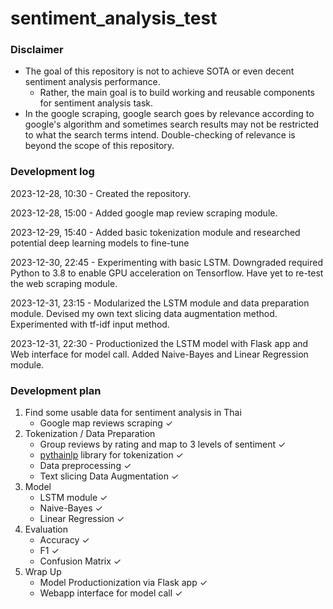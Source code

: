 # sentiment_analysis_test

### Disclaimer

- The goal of this repository is not to achieve SOTA or even decent sentiment analysis performance.
  - Rather, the main goal is to build working and reusable components for sentiment analysis task.
- In the google scraping, google search goes by relevance according to google's algorithm and sometimes search results may not be restricted to what the search terms intend. Double-checking of relevance is beyond the scope of this repository.


### Development log

2023-12-28, 10:30 - Created the repository.

2023-12-28, 15:00 - Added google map review scraping module.

2023-12-29, 15:40 - Added basic tokenization module and researched potential deep learning models to fine-tune

2023-12-30, 22:45 - Experimenting with basic LSTM. Downgraded required Python to 3.8 to enable GPU acceleration on Tensorflow. Have yet to re-test the web scraping module.

2023-12-31, 23:15 - Modularized the LSTM module and data preparation module. Devised my own text slicing data augmentation method. Experimented with tf-idf input method.

2023-12-31, 22:30 - Productionized the LSTM model with Flask app and Web interface for model call. Added Naive-Bayes and Linear Regression module.


### Development plan

1. Find some usable data for sentiment analysis in Thai
    - Google map reviews scraping ✓
2. Tokenization / Data Preparation
    - Group reviews by rating and map to 3 levels of sentiment ✓
    - <u>pythainlp</u> library for tokenization ✓
    - Data preprocessing ✓
    - Text slicing Data Augmentation ✓
3. Model
    - LSTM module ✓
    - Naive-Bayes ✓
    - Linear Regression ✓
4. Evaluation
    - Accuracy ✓
    - F1 ✓
    - Confusion Matrix ✓
5. Wrap Up
    - Model Productionization via Flask app ✓
    - Webapp interface for model call ✓